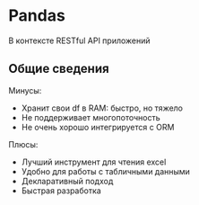 # Pandas   
В контексте RESTful API приложений   


## Общие сведения  
Минусы:  
- Хранит свои df в RAM: быстро, но тяжело
- Не поддерживает многопоточность  
- Не очень хорошо интегрируется с ORM

Плюсы:
- Лучший инструмент для чтения excel
- Удобно для работы с табличными данными
- Декларативный подход
- Быстрая разработка
